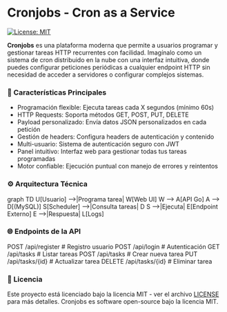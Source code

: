 # Cronjobs - Cron as a Service

[![License: MIT](https://img.shields.io/badge/License-MIT-yellow.svg)](https://opensource.org/licenses/MIT)

**Cronjobs** es una plataforma moderna que permite a usuarios programar y gestionar tareas HTTP recurrentes con facilidad. Imagínalo como un sistema de cron distribuido en la nube con una interfaz intuitiva, donde puedes configurar peticiones periódicas a cualquier endpoint HTTP sin necesidad de acceder a servidores o configurar complejos sistemas.

### 🚀 Características Principales

* Programación flexible: Ejecuta tareas cada X segundos (mínimo 60s)
* HTTP Requests: Soporta métodos GET, POST, PUT, DELETE
* Payload personalizado: Envía datos JSON personalizados en cada petición
* Gestión de headers: Configura headers de autenticación y contenido
* Multi-usuario: Sistema de autenticación seguro con JWT
* Panel intuitivo: Interfaz web para gestionar todas tus tareas programadas
* Motor confiable: Ejecución puntual con manejo de errores y reintentos

### ⚙️ Arquitectura Técnica

graph TD
    U[Usuario] -->|Programa tarea| W[Web UI]
    W --> A[API Go]
    A --> D[(MySQL)]
    S[Scheduler] -->|Consulta tareas| D
    S -->|Ejecuta| E[Endpoint Externo]
    E -->|Respuesta| L[Logs]

### 🌐 Endpoints de la API

POST   /api/register     # Registro usuario
POST   /api/login        # Autenticación
GET    /api/tasks        # Listar tareas
POST   /api/tasks        # Crear nueva tarea
PUT    /api/tasks/{id}   # Actualizar tarea
DELETE /api/tasks/{id}   # Eliminar tarea

### 📄 Licencia

Este proyecto está licenciado bajo la licencia MIT - ver el archivo [LICENSE](LICENSE) para más detalles.
Cronjobs es software open-source bajo la licencia MIT.

